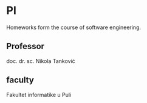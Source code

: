 # PI
Homeworks form the course of software engineering.

## Professor
doc. dr. sc. Nikola Tanković

## faculty
Fakultet informatike u Puli
